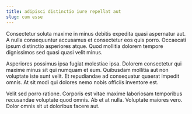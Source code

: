 ```yaml
---
title: adipisci distinctio iure repellat aut
slug: cum esse
---
```


Consectetur soluta maxime in minus debitis expedita quasi aspernatur aut. A nulla consequuntur accusamus et consectetur eos quis porro. Occaecati ipsum distinctio asperiores atque. Quod mollitia dolorem tempore dignissimos sed quasi quasi velit minus.

Asperiores possimus ipsa fugiat molestiae ipsa. Dolorem consectetur qui maxime minus sit qui numquam et eum. Quibusdam mollitia aut non voluptate iste sunt velit. Et repudiandae ad consequatur quaerat impedit omnis. At sit modi qui dolores nemo nobis officiis inventore est.

Velit sed porro ratione. Corporis est vitae maxime laboriosam temporibus recusandae voluptate quod omnis. Ab et at nulla. Voluptate maiores vero. Dolor omnis sit ut doloribus facere aut.

